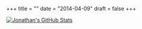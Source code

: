 +++
title = ""
date = "2014-04-09"
draft = false
+++

[![Jonathan's GitHub Stats](https://github-readme-stats.vercel.app/api?username=berrij&theme=vue-dark)](https://github.com/berrij/)

